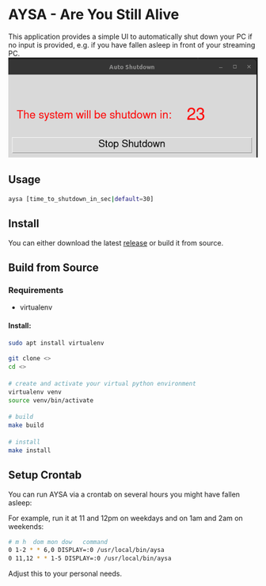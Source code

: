 # AYSA - **A**re **Y**ou **S**till **A**live
This application provides a simple UI to automatically shut down your PC if no input is provided, e.g. if you
have fallen asleep in front of your streaming PC.
![](docs/example.png)

## Usage
```bash
aysa [time_to_shutdown_in_sec|default=30]
```

## Install
You can either download the latest [release](https://github.com/mauamy/aysa/releases/latest) or 
build it from source.

## Build from Source
### Requirements
- virtualenv

#### Install:
```bash
sudo apt install virtualenv
```

```bash
git clone <>
cd <>

# create and activate your virtual python environment
virtualenv venv
source venv/bin/activate

# build
make build

# install 
make install
```

## Setup Crontab
You can run AYSA via a crontab on several hours you might have fallen asleep:

For example, run it at 11 and 12pm on weekdays and on 1am and 2am on weekends:
```bash
# m h  dom mon dow   command
0 1-2 * * 6,0 DISPLAY=:0 /usr/local/bin/aysa
0 11,12 * * 1-5 DISPLAY=:0 /usr/local/bin/aysa
```
Adjust this to your personal needs.
